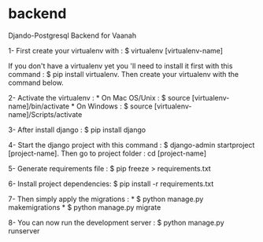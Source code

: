 # backend
Djando-Postgresql Backend for Vaanah

1- First create your virtualenv with : $ virtualenv [virtualenv-name]

If you don't have a virtualenv yet you 'll need to install it first with this command : $ pip install virtualenv.
Then create your virtualenv with the command below.

2- Activate the virtualenv : 
    * On Mac OS/Unix : $ source [virtualenv-name]/bin/activate 
    * On Windows : $ source [virtualenv-name]/Scripts/activate 

3- After install django : $ pip install django

4- Start the django project with this command : $ django-admin startproject [project-name].
Then go to project folder : cd [project-name]

5- Generate requirements file : $ pip freeze > requirements.txt

6- Install project dependencies: $ pip install -r requirements.txt

7- Then simply apply the migrations : 
    * $ python manage.py makemigrations 
    * $ python manage.py migrate

8- You can now run the development server : $ python manage.py runserver